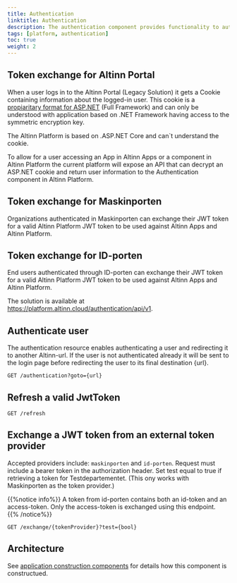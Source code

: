 ```yaml
---
title: Authentication
linktitle: Authentication
description: The authentication component provides functionality to authenticate users and systems accessing Altinn Apps and Altinn platform.
tags: [platform, authentication]
toc: true
weight: 2
---
```


## Token exchange for Altinn Portal

When a user logs in to the Altinn Portal (Legacy Solution) it gets a Cookie containing information about the logged-in user. This cookie is
a [propiaritary format for ASP.NET](https://support.microsoft.com/en-us/help/301240/how-to-implement-forms-based-authentication-in-your-asp-net-applicatio) (Full Framework)
and can only be understood with application based on .NET Framework having access to the symmetric encryption key.

The Altinn Platform is based on .ASP.NET Core and can`t understand the cookie.

To allow for a user accessing an App in Altinn Apps or a component in Altinn Platform the current platform will
expose an API that can decrypt an ASP.NET cookie and return user information to the Authentication component in Altinn Platform.

## Token exchange for Maskinporten

Organizations authenticated in Maskinporten can exchange their JWT token for a valid Altinn Platform JWT token to be used against Altinn Apps and Altinn Platform.

## Token exchange for ID-porten

End users authenticated through ID-porten can exchange their JWT token for a valid Altinn Platform JWT token to be used against Altinn Apps and Altinn Platform.

The solution is available at https://platform.altinn.cloud/authentication/api/v1.

## Authenticate user

The authentication resource enables authenticating a user and redirecting it to another Altinn-url.
If the user is not authenticated already it will be sent to the login page before redirecting the user to its final destination {url}.

```http
GET /authentication?goto={url}
```

## Refresh a valid JwtToken

```http
GET /refresh
```

## Exchange a JWT token from an external token provider

Accepted providers include: `maskinporten` and `id-porten`.
Request must include a bearer token in the authorization header.
Set test equal to true if retrieving a token for Testdepartementet.
(This ony works with Maskinporten as the token provider.)

{{%notice info%}}
A token from id-porten contains both an id-token and an access-token.
Only the access-token is exchanged using this endpoint.  
{{% /notice%}}

```http
GET /exchange/{tokenProvider}?test={bool}
```

## Architecture

See [application construction components](../../reference/architecture/)
for details how this component is constructued.
